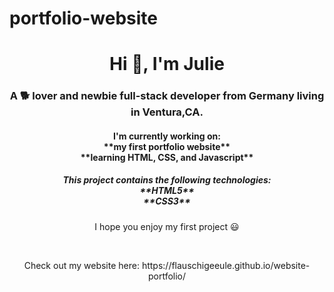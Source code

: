 # portfolio-website

<h1 align="center">Hi 👋, I'm Julie</h1>
<h3 align="center">A 🐕 lover and newbie full-stack developer from Germany living in Ventura,CA.</h3>
<h4 align="center">I'm currently working on:</br>
    **my first portfolio website**</br>
    **learning HTML, CSS, and Javascript**</h4>
<h5 align="center">This project contains the following technologies:</br>
    **HTML5**</br>
    **CSS3**</h5>
<p align="center">I hope you enjoy my first project 😃</p></br>
<p align="center">Check out my website here: https://flauschigeeule.github.io/website-portfolio/</p>

